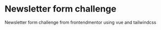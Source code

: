 # Newsletter form challenge

Newsletter form challenge from frontendmentor using vue and tailwindcss